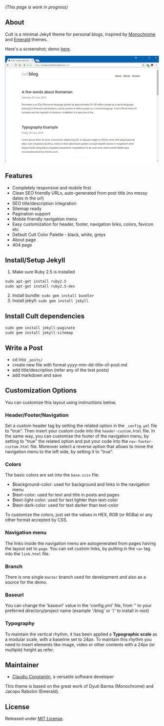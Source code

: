 _(This page is work in progress)_

## About
Cult is a minimal Jekyll theme for personal blogs, inspired by [Monochrome](https://github.com/dyutibarma/monochrome) and [Emerald](https://github.com/KingFelix/emerald) themes.

Here's a screenshot; demo [here](https://claudiuconstantin.github.io/cult/).

![Cult in the browser](assets/img/cult-browser.jpg "Cult in the browser")

## Features

- Completely responsive and mobile first
- Clean SEO friendly URLs, auto-generated from post title (no messy dates in the url)
- SEO title/description integration
- Sitemap ready
- Pagination support
- Mobile friendly navigation menu
- Easy customization for header, footer, navigation links, colors, favicon etc
- Default Cult Color Palette - black, white, greys
- About page
- 404 page

## Install/Setup Jekyll

1. Make sure Ruby 2.5 is installed 
```
sudo apt-get install ruby2.5
sudo apt-get install ruby2.5-dev
```
2. Install bundle: `sudo gem install bundler`
3. Install jekyll: `sudo gem install jekyll`


## Install Cult dependencies

```
sudo gem install jekyll-paginate
sudo gem install jekyll-sitemap

```

## Write a Post

- cd into  ``_posts/``
- create new file with format yyyy-mm-dd-title-of-post.md
- add title/description (refer any of the test posts)
- add markdown and save


## Customization Options

You can customize this layout using instructions below. 

### Header/Footer/Navigation

Set a custom header tag by setting the related option in the ``_config.yml`` file to "true". Then insert your custom code into the ``header-custom.html`` file.
In the same way, you can customize the footer of the navigation menu, by setting to "true" the related option and put your code into the ``nav-footer-custom.html`` file.
Moreover select a reverse option that allows to move the navigation menu to the left side, by setting it to "true".

### Colors

The basic colors are set into the ``base.scss`` file:
- $background-color: used for background and links in the navigation menu
- $text-color: used for text and title in posts and pages 
- $text-light-color: used for text lighter than text-color
- $text-dark-color: used for text darker than text-color

To customize the colors, just set the values in HEX, RGB (or RGBa) or any other format accepted by CSS.

### Navigation menu

The links inside the navigation menu are autogenerated from pages having the layout set to ``page``.
You can set custom links, by putting in the ``<a>`` tag into the ``link.html`` file.

### Branch
There is one single ``master`` branch used for development and also as a source for the demo.

### Baseurl

You can change the 'baseurl' value in the 'config.yml' file, from '' to your preferred directory/project name (example '/blog' or '/' to install in root)

### Typography

To maintain the vertical rhythm, it has been applied a **Typographic scale** as a modular scale, with a baseline set to 24px. To maintain this rhythm you need to insert elements like image, video or other contents with a 24px (or multiple) height as refer.

## Maintainer

- [Claudiu Constantin](http://claudiuconstantin.com/), a versatile software developer

This theme is based on the great work of Dyuti Barma (Monochrome) and Jacopo Rabolini (Emerald). 

## License
Released under [MIT License](license.md).
